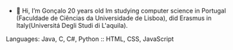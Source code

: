 - 👋 Hi, I’m Gonçalo 20 years old 
Im studying computer science in Portugal (Faculdade de Ciências da Universidade de Lisboa), did Erasmus in Italy(Universitá Degli Studi di L'aquila).

Languages: Java, C, C#, Python :: HTML, CSS, JavaScript



